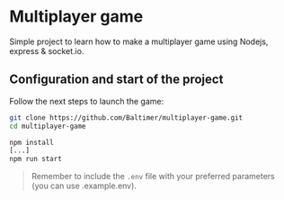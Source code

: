# Multiplayer game 
Simple project to learn how to make a multiplayer game using Nodejs, express & socket.io.

## Configuration and start of the project
Follow the next steps to launch the game:

```bash
git clone https://github.com/Baltimer/multiplayer-game.git
cd multiplayer-game

npm install
[...]
npm run start
```

> Remember to include the `.env` file with your preferred parameters (you can use .example.env).